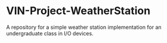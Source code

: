 # VIN-Project-WeatherStation
A repository for a simple weather station implementation for an undergraduate class in I/O devices.
